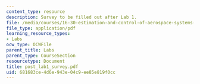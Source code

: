 ```yaml
---
content_type: resource
description: Survey to be filled out after Lab 1.
file: /media/courses/16-30-estimation-and-control-of-aerospace-systems-spring-2004/681683ce4d6e943e04c9ee85e819f0cc_post_lab1_survey.pdf
file_type: application/pdf
learning_resource_types:
- Labs
ocw_type: OCWFile
parent_title: Labs
parent_type: CourseSection
resourcetype: Document
title: post_lab1_survey.pdf
uid: 681683ce-4d6e-943e-04c9-ee85e819f0cc
---
```

